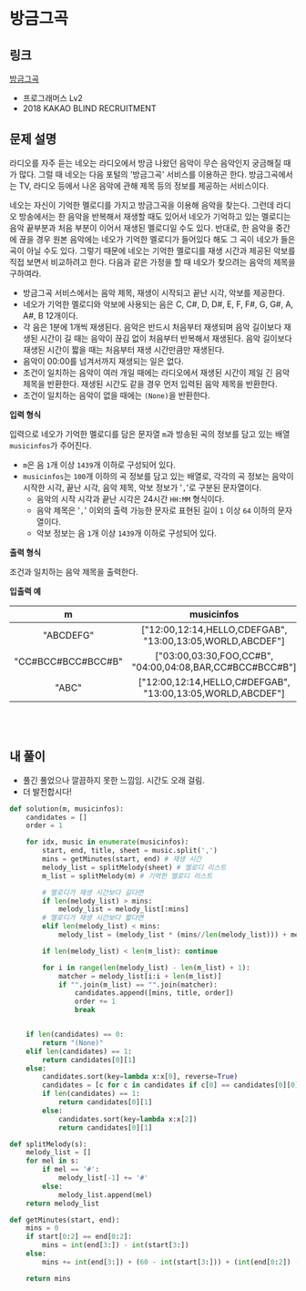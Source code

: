 # 방금그곡

## 링크

[방금그곡](https://programmers.co.kr/learn/courses/30/lessons/17683#)

- 프로그래머스 Lv2
- 2018 KAKAO BLIND RECRUITMENT

## 문제 설명

라디오를 자주 듣는 네오는 라디오에서 방금 나왔던 음악이 무슨 음악인지 궁금해질 때가 많다. 그럴 때 네오는 다음 포털의 '방금그곡' 서비스를 이용하곤 한다. 방금그곡에서는 TV, 라디오 등에서 나온 음악에 관해 제목 등의 정보를 제공하는 서비스이다.

네오는 자신이 기억한 멜로디를 가지고 방금그곡을 이용해 음악을 찾는다. 그런데 라디오 방송에서는 한 음악을 반복해서 재생할 때도 있어서 네오가 기억하고 있는 멜로디는 음악 끝부분과 처음 부분이 이어서 재생된 멜로디일 수도 있다. 반대로, 한 음악을 중간에 끊을 경우 원본 음악에는 네오가 기억한 멜로디가 들어있다 해도 그 곡이 네오가 들은 곡이 아닐 수도 있다. 그렇기 때문에 네오는 기억한 멜로디를 재생 시간과 제공된 악보를 직접 보면서 비교하려고 한다. 다음과 같은 가정을 할 때 네오가 찾으려는 음악의 제목을 구하여라.

- 방금그곡 서비스에서는 음악 제목, 재생이 시작되고 끝난 시각, 악보를 제공한다.
- 네오가 기억한 멜로디와 악보에 사용되는 음은 C, C#, D, D#, E, F, F#, G, G#, A, A#, B 12개이다.
- 각 음은 1분에 1개씩 재생된다. 음악은 반드시 처음부터 재생되며 음악 길이보다 재생된 시간이 길 때는 음악이 끊김 없이 처음부터 반복해서 재생된다. 음악 길이보다 재생된 시간이 짧을 때는 처음부터 재생 시간만큼만 재생된다.
- 음악이 00:00를 넘겨서까지 재생되는 일은 없다.
- 조건이 일치하는 음악이 여러 개일 때에는 라디오에서 재생된 시간이 제일 긴 음악 제목을 반환한다. 재생된 시간도 같을 경우 먼저 입력된 음악 제목을 반환한다.
- 조건이 일치하는 음악이 없을 때에는 `(None)`을 반환한다.

**입력 형식**

입력으로 네오가 기억한 멜로디를 담은 문자열 `m`과 방송된 곡의 정보를 담고 있는 배열 `musicinfos`가 주어진다.

- `m`은 음 `1`개 이상 `1439`개 이하로 구성되어 있다.
- `musicinfos`는 `100`개 이하의 곡 정보를 담고 있는 배열로, 각각의 곡 정보는 음악이 시작한 시각, 끝난 시각, 음악 제목, 악보 정보가 '`,`'로 구분된 문자열이다.
  - 음악의 시작 시각과 끝난 시각은 24시간 `HH:MM` 형식이다.
  - 음악 제목은 '`,`' 이외의 출력 가능한 문자로 표현된 길이 `1` 이상 `64` 이하의 문자열이다.
  - 악보 정보는 음 `1`개 이상 `1439`개 이하로 구성되어 있다.

**출력 형식**

조건과 일치하는 음악 제목을 출력한다.

**입출력 예**

|         m          |                         musicinfos                         | answer  |
| :----------------: | :--------------------------------------------------------: | :-----: |
|     "ABCDEFG"      | ["12:00,12:14,HELLO,CDEFGAB", "13:00,13:05,WORLD,ABCDEF"]  | "HELLO" |
| "CC#BCC#BCC#BCC#B" |  ["03:00,03:30,FOO,CC#B", "04:00,04:08,BAR,CC#BCC#BCC#B"]  |  "FOO"  |
|       "ABC"        | ["12:00,12:14,HELLO,C#DEFGAB", "13:00,13:05,WORLD,ABCDEF"] | "WORLD" |

<br></br>

## 내 풀이

- 풀긴 풀었으나 깔끔하지 못한 느낌임. 시간도 오래 걸림.
- 더 발전합시다!

```python
def solution(m, musicinfos):
    candidates = []
    order = 1

    for idx, music in enumerate(musicinfos):
        start, end, title, sheet = music.split(',')
        mins = getMinutes(start, end) # 재생 시간
        melody_list = splitMelody(sheet) # 멜로디 리스트
        m_list = splitMelody(m) # 기억한 멜로디 리스트

        # 멜로디가 재생 시간보다 길다면
        if len(melody_list) > mins:
            melody_list = melody_list[:mins]
        # 멜로디가 재생 시간보다 짧다면
        elif len(melody_list) < mins:
            melody_list = (melody_list * (mins//len(melody_list))) + melody_list[:mins%len(melody_list)]

        if len(melody_list) < len(m_list): continue

        for i in range(len(melody_list) - len(m_list) + 1):
            matcher = melody_list[i:i + len(m_list)]
            if "".join(m_list) == "".join(matcher):
                candidates.append([mins, title, order])
                order += 1
                break


    if len(candidates) == 0:
        return "(None)"
    elif len(candidates) == 1:
        return candidates[0][1]
    else:
        candidates.sort(key=lambda x:x[0], reverse=True)
        candidates = [c for c in candidates if c[0] == candidates[0][0]]
        if len(candidates) == 1:
            return candidates[0][1]
        else:
            candidates.sort(key=lambda x:x[2])
            return candidates[0][1]

def splitMelody(s):
    melody_list = []
    for mel in s:
        if mel == '#':
            melody_list[-1] += '#'
        else:
            melody_list.append(mel)
    return melody_list

def getMinutes(start, end):
    mins = 0
    if start[0:2] == end[0:2]:
        mins = int(end[3:]) - int(start[3:])
    else:
        mins += int(end[3:]) + (60 - int(start[3:])) + (int(end[0:2]) - int(start[0:2]) - 1) * 60

    return mins
```
